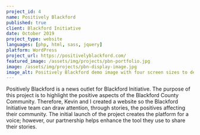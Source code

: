 ```yaml
---
project_id: 4
name: Positively Blackford
published: true
client: Blackford Initiative
date: October 2019
project_type: website
languages: [php, html, sass, jquery]
platform: WordPress
project_url: https://positivelyblackford.com/
featured_image: /assets/img/projects/pbn-portfolio.jpg
image: /assets/img/projects/pbn-display-image.jpg
image_alt: Positively Blackford demo image with four screen sizes to demonstrate responsive design.
---
```


Positively Blackford is a news outlet for Blackford Initiative. The purpose of this project is to highlight the positive aspects of the Blackford County Community. Therefore, Kevin and I created a website so the Blackford Initiative team can draw attention, through stories, the positives affecting their community. The initial launch of the project creates the platform for a voice; however, our partnership helps enhance the tool they use to share their stories.
